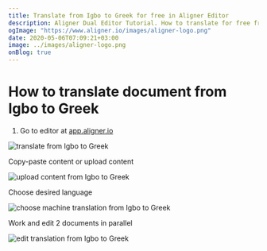 ```yaml
---
title: Translate from Igbo to Greek for free in Aligner Editor
description: Aligner Dual Editor Tutorial. How to translate for free from Igbo to Greek. Aligner is multilingual document management platform. 
ogImage: "https://www.aligner.io/images/aligner-logo.png"
date: 2020-05-06T07:09:21+03:00
image: ../images/aligner-logo.png
onBlog: true
---
```


# How to translate document from Igbo to Greek

1. Go to editor at [app.aligner.io](https://app.aligner.io "Aligner App web page")

![translate from Igbo to Greek](../aligner-blank-editor.png "translate from Igbo to Greek")

Copy-paste content or upload content

![upload content from Igbo to Greek](../aligner-uploaded-document.png "upload content from Igbo to Greek")

Choose desired language

![choose machine translation from Igbo to Greek](../aligner-language-dropdown.png "choose machine translation from Igbo to Greek")

Work and edit 2 documents in parallel

![edit translation from Igbo to Greek](../aligner-double-sitded-editor.png "edit translation from Igbo to Greek")

